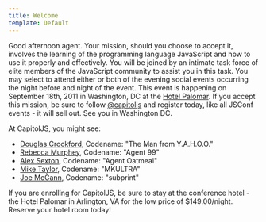 ```yaml
---
title: Welcome
template: Default
---
```


Good afternoon agent. Your mission, should you choose to accept it, involves
the learning of the programming language JavaScript and how to use it properly
and effectively. You will be joined by an intimate task force of elite members
of the JavaScript community to assist you in this task. You may select to
attend either or both of the evening social events occurring the night before
and night of the event. This event is happening on September 18th, 2011 in
Washington, DC at the [Hotel Palomar](http://www.hotelpalomar-arlington.com/).
If you accept this mission, be sure to follow
[@capitoljs](http://www.twitter.com/capitoljs) and register today, like all
JSConf events - it will sell out. See you in Washington DC.

At CapitolJS, you might see:

- [Douglas Crockford](http://crockford.com/), Codename: "The Man from Y.A.H.O.O."
- [Rebecca Murphey](http://www.rebeccamurphey.com/), Codename: "Agent 99"
- [Alex Sexton](http://alexsexton.com/), Codename: "Agent Oatmeal"
- [Mike Taylor](http://miketaylr.com/), Codename: "MKULTRA"
- [Joe McCann](http://subprint.com/blog/), Codename: "subprint"

If you are enrolling for CapitolJS, be sure to stay at the conference hotel -
the Hotel Palomar in Arlington, VA for the low price of $149.00/night. Reserve
your hotel room today!
